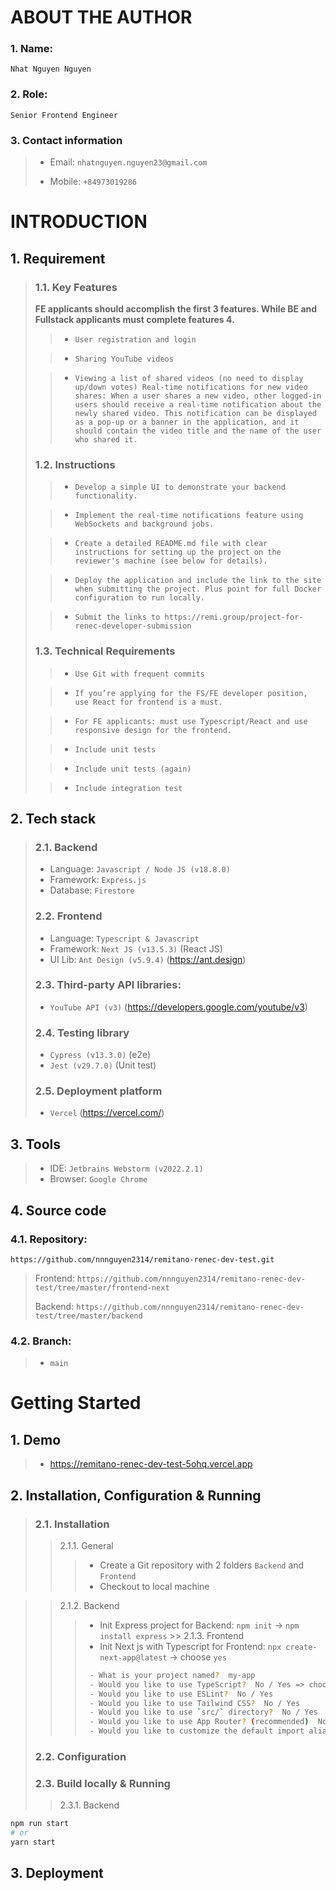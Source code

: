 # ABOUT THE AUTHOR
### 1. Name:
    Nhat Nguyen Nguyen
### 2. Role:
    Senior Frontend Engineer
### 3. Contact information
> - Email: `nhatnguyen.nguyen23@gmail.com`
>
> - Mobile: `+84973019286`

# INTRODUCTION
## 1. Requirement
> ### 1.1. Key Features
> **FE applicants should accomplish the first 3 features. While BE and Fullstack applicants must complete features 4.**
>> - `User registration and login`
>
>> - `Sharing YouTube videos`
>
>> - `Viewing a list of shared videos (no need to display up/down votes)
     Real-time notifications for new video shares: When a user shares a new video, other logged-in users should receive a real-time notification about the newly shared video. This notification can be displayed as a pop-up or a banner in the application, and it should contain the video title and the name of the user who shared it.`
> ### 1.2. Instructions
>> - `Develop a simple UI to demonstrate your backend functionality.`
>
>> - `Implement the real-time notifications feature using WebSockets and background jobs.`
>
>> - `Create a detailed README.md file with clear instructions for setting up the project on the reviewer's machine (see below for details).`
>
>> - `Deploy the application and include the link to the site when submitting the project.
     Plus point for full Docker configuration to run locally.`
>
>> - `Submit the links to https://remi.group/project-for-renec-developer-submission`
> ### 1.3. Technical Requirements
>> - `Use Git with frequent commits`
>
>> - `If you’re applying for the FS/FE developer position, use React for frontend is a must.`
>
>> - `For FE applicants: must use Typescript/React and use responsive design for the frontend.`
>
>> - `Include unit tests`
>
>> - `Include unit tests (again)`
>
>> - `Include integration test`

## 2. Tech stack
> ### 2.1. Backend
> - Language: `Javascript / Node JS (v18.8.0)`
> - Framework: `Express.js`
> - Database: `Firestore`
> ### 2.2. Frontend
> - Language: `Typescript & Javascript`
> - Framework: `Next JS (v13.5.3)` (React JS)
> - UI Lib: `Ant Design (v5.9.4)` (https://ant.design)
> ### 2.3. Third-party API libraries:
> - `YouTube API (v3)` (https://developers.google.com/youtube/v3)
> ### 2.4. Testing library
> - `Cypress (v13.3.0)` (e2e)
> - `Jest (v29.7.0)` (Unit test)
> ### 2.5. Deployment platform
> - `Vercel` (https://vercel.com/)

## 3. Tools
> - IDE: `Jetbrains Webstorm (v2022.2.1)`
> - Browser: `Google Chrome`

## 4. Source code
### 4.1. **Repository**:
`https://github.com/nnnguyen2314/remitano-renec-dev-test.git`
> Frontend: `https://github.com/nnnguyen2314/remitano-renec-dev-test/tree/master/frontend-next`
>
> Backend: `https://github.com/nnnguyen2314/remitano-renec-dev-test/tree/master/backend`
### 4.2. **Branch**:
> - `main`

# Getting Started
## 1. Demo
> - https://remitano-renec-dev-test-5ohq.vercel.app
## 2. Installation, Configuration & Running
> ### 2.1. Installation
>> 2.1.1. General
> >> - Create a Git repository with 2 folders `Backend` and `Frontend`
> >> - Checkout to local machine

>
>> 2.1.2. Backend
> >> - Init Express project for Backend: `npm init` -> `npm install express`
       >> 2.1.3. Frontend
> >> - Init Next js with Typescript for Frontend: `npx create-next-app@latest` -> choose `yes`
> >> ```bash
> >>  - What is your project named?  my-app
> >>  - Would you like to use TypeScript?  No / Yes => choose `Yes`
> >>  - Would you like to use ESLint?  No / Yes
> >>  - Would you like to use Tailwind CSS?  No / Yes
> >>  - Would you like to use `src/` directory?  No / Yes
> >>  - Would you like to use App Router? (recommended)  No / Yes
> >>  - Would you like to customize the default import alias (@/*)?  No / Yes
> >> ```
> ### 2.2. Configuration
>>
> ### 2.3. Build locally & Running
>> 2.3.1. Backend
```bash
npm run start
# or
yarn start
```
## 3. Deployment
